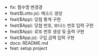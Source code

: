 - fix: 함수명 변경경
- feat($Lotto.js): 메소드 생성
- feat($App): 당첨 통계 구현
- feat($App): 당첨 번호, 보너스 번호 입력 구현
- feat($App): 로또 번호 생성 및 출력 구현
- feat($App.js): 구입 금액 입력 구현
- docs: README.md
- feat: setup project
